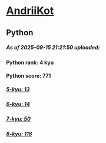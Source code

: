 # [AndriiKot](https://www.codewars.com/users/AndriiKot) 
## Python

##### As of 2025-09-15 21:21:50 uploaded:

#### Python rank: 4 kyu

#### Python score: 771

##### [5-kyu: 13](https://github.com/AndriiKot/Python__CodeWars/tree/main/kyu-5)

##### [6-kyu: 14](https://github.com/AndriiKot/Python__CodeWars/tree/main/kyu-6)

##### [7-kyu: 50](https://github.com/AndriiKot/Python__CodeWars/tree/main/kyu-7)

##### [8-kyu: 118](https://github.com/AndriiKot/Python__CodeWars/tree/main/kyu-8)

